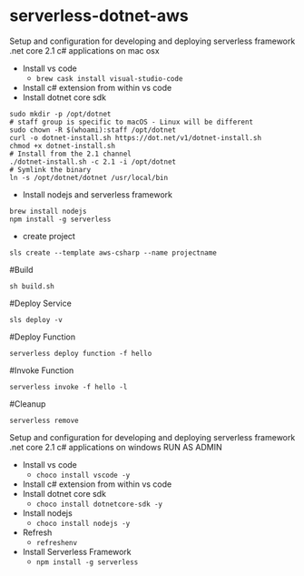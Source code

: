 # serverless-dotnet-aws
Setup and configuration for developing and deploying serverless framework .net core 2.1 c# applications on mac osx
- Install vs code
  - `brew cask install visual-studio-code`
- Install c# extension from within vs code
- Install dotnet core sdk
```
sudo mkdir -p /opt/dotnet
# staff group is specific to macOS - Linux will be different
sudo chown -R $(whoami):staff /opt/dotnet
curl -o dotnet-install.sh https://dot.net/v1/dotnet-install.sh
chmod +x dotnet-install.sh
# Install from the 2.1 channel
./dotnet-install.sh -c 2.1 -i /opt/dotnet
# Symlink the binary
ln -s /opt/dotnet/dotnet /usr/local/bin
```
- Install nodejs and serverless framework
```
brew install nodejs
npm install -g serverless
```
- create project
```
sls create --template aws-csharp --name projectname
```

#Build

`sh build.sh`


#Deploy Service

`sls deploy -v`

#Deploy Function

`serverless deploy function -f hello`

#Invoke Function

`serverless invoke -f hello -l`

#Cleanup

`serverless remove`


Setup and configuration for developing and deploying serverless framework .net core 2.1 c# applications on windows
RUN AS ADMIN
- Install vs code
  - `choco install vscode -y`
- Install c# extension from within vs code
- Install dotnet core sdk
  - `choco install dotnetcore-sdk -y`
- Install nodejs
  - `choco install nodejs -y`
- Refresh
  - `refreshenv`
- Install Serverless Framework
  - `npm install -g serverless`